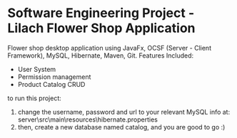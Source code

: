 # Software Engineering Project - Lilach Flower Shop Application

Flower shop desktop application using JavaFx, OCSF (Server - Client Framework), MySQL, Hibernate, Maven, Git. 
Features Included:
- User System
- Permission management
- Product Catalog CRUD

to run this project:
1) change the username, password and url to your relevant MySQL info at:
server\src\main\resources\hibernate.properties
2) then, create a new database named catalog, and you are good to go :)
